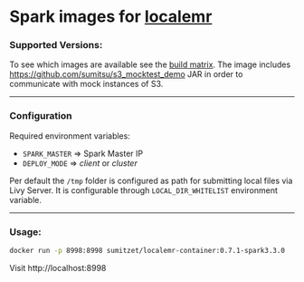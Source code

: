 # Spark images for [localemr](https://github.com/davlum/localemr)

### Supported Versions:

To see which images are available see the [build matrix][1].
The image includes https://github.com/sumitsu/s3_mocktest_demo JAR in
order to communicate with mock instances of S3.

------

### Configuration

Required environment variables:

- `SPARK_MASTER` => Spark Master IP
- `DEPLOY_MODE` => *client* or *cluster*

Per default the `/tmp` folder is configured as path for submitting local files via
Livy Server. It is configurable through `LOCAL_DIR_WHITELIST` environment
variable.

------

### Usage:

```bash
docker run -p 8998:8998 sumitzet/localemr-container:0.7.1-spark3.3.0
```

Visit http://localhost:8998

[1]: <https://github.com/davlum/livy-server-docker/blob/master/.github/workflows/main.yaml>
